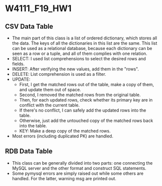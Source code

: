 # W4111_F19_HW1
## CSV Data Table

- The main part of this class is a list of ordered dictionary, which stores all the data. The keys of all the dictionaries in this list are the same. This list can be used as a relational database, because each dictionary can be seen as a row or a tuple, and all of them complies with one relation. 
- SELECT: I used list comprehensions to select the desired rows and fields.
- INSERT: After verifying the new values, add them in the "rows".
- DELETE: List comprehension is used as a filter.
- UPDATE:
  - First, I get the matched rows out of the table, make a copy of them, and update them out of space.
  - Second, I removed the matched rows from the original table.
  - Then, for each updated rows, check whether its primary key are in conflict with the current table.
  - If there's no conflict, I can safely add the updated rows into the table.
  - Otherwise, just add the untouched copy of the matched rows back into the table.
  - KEY: Make a deep copy of the matched rows.
- Most errors (including duplicated PK) are handled.

## RDB Data Table

- This class can be generally divided into two parts: one connecting the MySQL server and the other format and construct SQL statements.
- Some pymysql errors are simply raised out while some others are handled. For the latter, warning msg are printed out.